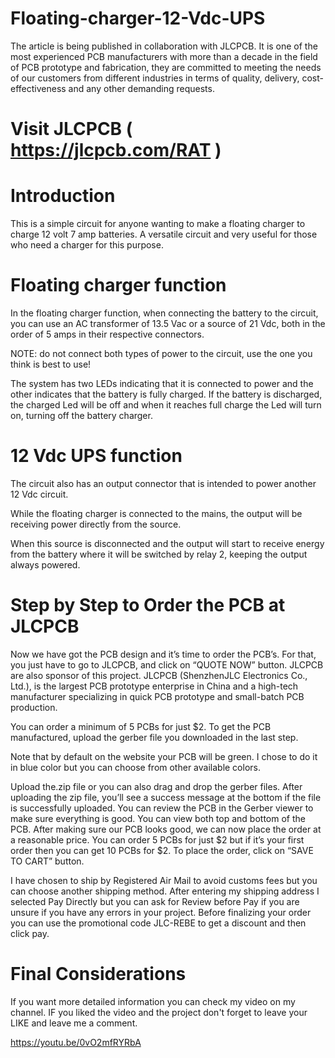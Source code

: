 # Floating-charger-12-Vdc-UPS
The article is being published in collaboration with JLCPCB. It is one of the most experienced PCB manufacturers with more than a decade in the field of PCB prototype and fabrication, they are committed to meeting the needs of our customers from different industries in terms of quality, delivery, cost-effectiveness and any other demanding requests.
>
# Visit JLCPCB ( https://jlcpcb.com/RAT )
>
# Introduction
>
This is a simple circuit for anyone wanting to make a floating charger to charge 12 volt 7 amp batteries. A versatile circuit and very useful for those who need a charger for this purpose.
>
# Floating charger function

In the floating charger function, when connecting the battery to the circuit, you can use an AC transformer of 13.5 Vac or a source of 21 Vdc, both in the order of 5 amps in their respective connectors.
>
NOTE: do not connect both types of power to the circuit, use the one you think is best to use!
>
The system has two LEDs indicating that it is connected to power and the other indicates that the battery is fully charged.
If the battery is discharged, the charged Led will be off and when it reaches full charge the Led will turn on, turning off the battery charger.

# 12 Vdc UPS function

The circuit also has an output connector that is intended to power another 12 Vdc circuit.

While the floating charger is connected to the mains, the output will be receiving power directly from the source.
>
When this source is disconnected and the output will start to receive energy from the battery where it will be switched by relay 2, keeping the output always powered.
>
# Step by Step to Order the PCB at JLCPCB
>
Now we have got the PCB design and it’s time to order the PCB’s. For that, you just have to go to JLCPCB, and click on “QUOTE NOW” button. JLCPCB are also sponsor of this project. JLCPCB (ShenzhenJLC Electronics Co., Ltd.), is the largest PCB prototype enterprise in China and a high-tech manufacturer specializing in quick PCB prototype and small-batch PCB production.
>
You can order a minimum of 5 PCBs for just $2. To get the PCB manufactured, upload the gerber file you downloaded in the last step. 
>
Note that by default on the website your PCB will be green. I chose to do it in blue color but you can choose from other available colors.
>
Upload the.zip file or you can also drag and drop the gerber files. After uploading the zip file, you’ll see a success message at the bottom if the file is successfully uploaded. You can review the PCB in the Gerber viewer to make sure everything is good. You can view both top and bottom of the PCB. After making sure our PCB looks good, we can now place the order at a reasonable price. You can order 5 PCBs for just $2 but if it’s your first order then you can get 10 PCBs for $2. To place the order, click on “SAVE TO CART” button.
>
I have chosen to ship by Registered Air Mail to avoid customs fees but you can choose another shipping method. After entering my shipping address I selected Pay Directly but you can ask for Review before Pay if you are unsure if you have any errors in your project. Before finalizing your order you can use the promotional code JLC-REBE to get a discount and then click pay.
>
# Final Considerations
>
If you want more detailed information you can check my video on my channel. IF you liked the video and the project don't forget to leave your LIKE and leave me a comment.
>
https://youtu.be/0vO2mfRYRbA
